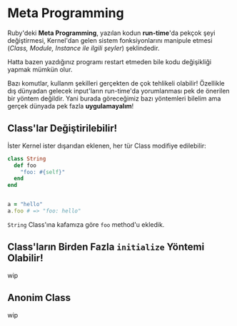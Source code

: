 # Meta Programming

Ruby'deki **Meta Programming**, yazılan kodun **run-time**'da pekçok şeyi değiştirmesi, Kernel'dan gelen sistem fonksiyonlarını manipule etmesi (*Class, Module, Instance ile ilgili şeyler*) şeklindedir.

Hatta bazen yazdığınız programı restart etmeden bile kodu değişikliği yapmak mümkün olur.

Bazı komutlar, kullanm şekilleri gerçekten de çok tehlikeli olabilir! Özellikle dış dünyadan gelecek input'ların run-time'da yorumlanması pek de önerilen bir yöntem değildir. Yani burada göreceğimiz bazı yöntemleri bilelim ama gerçek dünyada pek fazla **uygulamayalım**!

## Class'lar Değiştirilebilir!

İster Kernel ister dışarıdan eklenen, her tür Class modifiye edilebilir:

```ruby
class String
  def foo
    "foo: #{self}"
  end
end


a = "hello"
a.foo # => "foo: hello"
```

`String` Class'ına kafamıza göre `foo` method'u ekledik.

## Class'ların Birden Fazla `initialize` Yöntemi Olabilir!

wip

## Anonim Class

wip